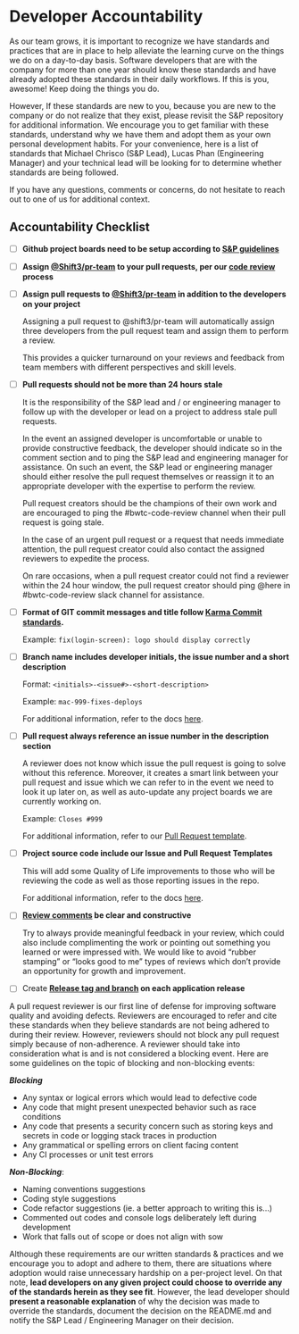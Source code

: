 # Developer Accountability

As our team grows, it is important to recognize we have standards and practices that are in place to help alleviate the learning curve on the things we do on a day-to-day basis. Software developers that are with the company for more than one year should know these standards and have already adopted these standards in their daily workflows. If this is you, awesome! Keep doing the things you do.

However, If these standards are new to you, because you are new to the company or do not realize that they exist, please revisit the S&P repository for additional information. We encourage you to get familiar with these standards, understand why we have them and adopt them as your own personal development habits. For your convenience, here is a list of standards that Michael Chrisco (S&P Lead), Lucas Phan (Engineering Manager) and your technical lead will be looking for to determine whether standards are being followed.

If you have any questions, comments or concerns, do not hesitate to reach out to one of us for additional context.


## Accountability Checklist
- [ ] **Github project boards need to be setup according to [S&P guidelines](./project-setup.md)**
- [ ] **Assign [@Shift3/pr-team](https://github.com/orgs/Shift3/teams/pr-team) to your pull requests, per our [code review](./code-reviews.md#process) process**
- [ ] **Assign pull requests to [@Shift3/pr-team](https://github.com/orgs/Shift3/teams/pr-team) in addition to the developers on your project**

    Assigning a pull request to @shift3/pr-team will automatically assign three developers from the pull request team and assign them to perform a review.


    This provides a quicker turnaround on your reviews and feedback from team members with different perspectives and skill levels.

- [ ] **Pull requests should not be more than 24 hours stale**

    It is the responsibility of the S&P lead and / or engineering manager to follow up with the developer or lead on a project to address stale pull requests.


    In the event an assigned developer is uncomfortable or unable to provide constructive feedback, the developer should indicate so in the comment section and to ping the S&P lead and engineering manager for assistance. On such an event, the S&P lead or engineering manager should either resolve the pull request themselves or reassign it to an appropriate developer with the expertise to perform the review.


    Pull request creators should be the champions of their own work and are encouraged to ping the #bwtc-code-review channel when their pull request is going stale.


    In the case of an urgent pull request or a request that needs immediate attention, the pull request creator could also contact the assigned reviewers to expedite the process.


    On rare occasions, when a pull request creator could not find a reviewer within the 24 hour window, the pull request creator should ping @here in #bwtc-code-review slack channel for assistance.

- [ ] **Format of GIT commit messages and title follow [Karma Commit standards](./commits.md#git-commit-messages).**

    Example: `fix(login-screen): logo should display correctly`

- [ ] **Branch name includes developer initials, the issue number and a short description**

    Format: `<initials>-<issue#>-<short-description>` 


    Example: `mac-999-fixes-deploys`


    For additional information, refer to the docs [here](./branching.md). 

- [ ] **Pull request always reference an issue number in the description section**

    A reviewer does not know which issue the pull request is going to solve without this reference. Moreover, it creates a smart link between your pull request and issue which we can refer to in the event we need to look it up later on, as well as auto-update any project boards we are currently working on.


    Example: `Closes #999`


    For additional information, refer to our [Pull Request template](./pull-request-template.md). 

- [ ] **Project source code include our Issue and Pull Request Templates**

    This will add some Quality of Life improvements to those who will be reviewing the code as well as those reporting issues in the repo.


    For additional information, refer to the docs [here](https://github.com/Shift3/standards-and-practices/tree/main/.github ).

- [ ] **[Review comments](./code-reviews.md#reviewer) be clear and constructive**

    Try to always provide meaningful feedback in your review, which could also include complimenting the work or pointing out something you learned or were impressed with. We would like to avoid “rubber stamping” or “looks good to me” types of reviews which don’t provide an opportunity for growth and improvement.

- [ ]  Create **[Release tag and branch](./code-versioning.md) on each application release**

A pull request reviewer is our first line of defense for improving software quality and avoiding defects. Reviewers are encouraged to refer and cite these standards when they believe standards are not being adhered to during their review. However, reviewers should not block any pull request simply because of non-adherence. A reviewer should take into consideration what is and is not considered a blocking event. Here are some guidelines on the topic of blocking and non-blocking events:

**_Blocking_**



* Any syntax or logical errors which would lead to defective code
* Any code that might present unexpected behavior such as race conditions
* Any code that presents a security concern such as storing keys and secrets in code or logging stack traces in production
* Any grammatical or spelling errors on client facing content
* Any CI processes or unit test errors

**_Non-Blocking_**:



* Naming conventions suggestions
* Coding style suggestions
* Code refactor suggestions (ie. a better approach to writing this is...)
* Commented out codes and console logs deliberately left during development
* Work that falls out of scope or does not align with sow

Although these requirements are our written standards & practices and we encourage you to adopt and adhere to them, there are situations where adoption would raise unnecessary hardship on a per-project level. On that note, **lead developers on any given project could choose to override any of the standards herein as they see fit**. However, the lead developer should **present a reasonable explanation** of why the decision was made to override the standards, document the decision on the README.md and notify the S&P Lead / Engineering Manager on their decision.
